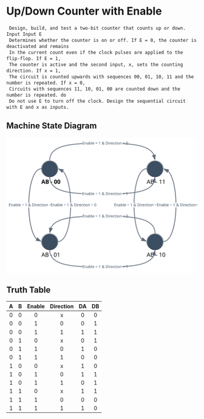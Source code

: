 # Up/Down Counter with Enable
	 Design, build, and test a two-bit counter that counts up or down. Input Input E
     Determines whether the counter is on or off. If E = 0, the counter is deactivated and remains
     In the current count even if the clock pulses are applied to the flip-flop. If E = 1,
     The counter is active and the second input, x, sets the counting direction. If x = 1,
     The circuit is counted upwards with sequences 00, 01, 10, 11 and the number is repeated. If x = 0,
     Circuits with sequences 11, 10, 01, 00 are counted down and the number is repeated. do
     Do not use E to turn off the clock. Design the sequential circuit with E and x as inputs.
	 
## Machine State Diagram 
![state diagram](src/up_down_counter_state_diagram.svg)
	 
## Truth Table 

| A | B | Enable | Direction | DA | DB |
|:-:|:-:|:------:|:---------:|:--:|:--:|
| 0 | 0 |    0   |     x     |  0 |  0 |
| 0 | 0 |    1   |     0     |  0 |  1 |
| 0 | 0 |    1   |     1     |  1 |  1 |
| 0 | 1 |    0   |     x     |  0 |  1 |
| 0 | 1 |    1   |     0     |  1 |  0 |
| 0 | 1 |    1   |     1     |  0 |  0 |
| 1 | 0 |    0   |     x     |  1 |  0 |
| 1 | 0 |    1   |     0     |  1 |  1 |
| 1 | 0 |    1   |     1     |  0 |  1 |
| 1 | 1 |    0   |     x     |  1 |  1 |
| 1 | 1 |    1   |     0     |  0 |  0 |
| 1 | 1 |    1   |     1     |  1 |  0 |
	 
	 